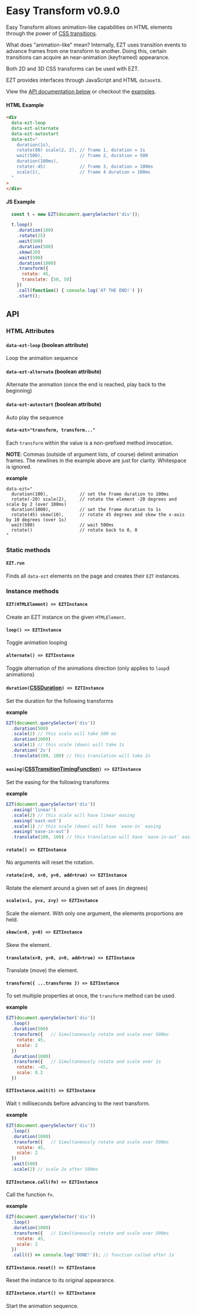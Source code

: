 # Easy Transform v0.9.0

Easy Transform allows animation-like capabilities on HTML elements
through the power of [CSS transitions](https://developer.mozilla.org/en-US/docs/Web/CSS/transition).

What does "animation-like" mean? Internally, EZT uses transition events to
advance frames from one transform to another. Doing this, certain transitions
can acquire an near-animation (keyframed) appearance.

Both 2D and 3D CSS transforms can be used with EZT.

EZT provides interfaces through JavaScript and HTML `dataset`s.

View the [API documentation below](#api) or checkout the [examples](examples/index.html).

#### HTML Example
```html
<div
  data-ezt-loop
  data-ezt-alternate
  data-ezt-autostart
  data-ezt="
    duration(1s),
    rotate(80) scale(2, 2), // frame 1, duration = 1s
    wait(500),              // frame 2, duration = 500
    duration(100ms),
    rotate(-45)             // frame 3, duration = 100ms
    scale(1),               // frame 4 duration = 100ms
  "
>
</div>
```

#### JS Example
```javascript
  const t = new EZT(document.querySelector('div'));

  t.loop()
    .duration(100)
    .rotate(25)
    .wait(500)
    .duration(500)
    .skew(20)
    .wait(500)
    .duration(1000)
    .transform({
      rotate: 45,
      translate: [50, 50]
    })
    .call(function() { console.log('AT THE END!') })
    .start();
```

## API

### HTML Attributes
#### `data-ezt-loop` (boolean attribute)
Loop the animation sequence

#### `data-ezt-alternate` (boolean attribute)
Alternate the animation (once the end is reached, play back to the beginning)

#### `data-ezt-autostart` (boolean attribute)
Auto play the sequence

#### `data-ezt="transform, transform..."`
Each `transform` within the value is a non-prefixed method invocation.

**NOTE**: Commas (outside of argument lists, of course) delimit animation frames.
The newlines in the example above are just for clarity. Whitespace is ignored.

**example**
```
data-ezt="
  duration(100),            // set the frame duration to 100ms
  rotate(-20) scale(2),     // rotate the element -20 degrees and scale by 2 (over 100ms)
  duration(1000),           // set the frame duration to 1s
  rotate(45) skew(10),      // rotate 45 degrees and skew the x-axis by 10 degrees (over 1s)
  wait(500)                 // wait 500ms
  rotate()                  // rotate back to 0, 0
"
```

### Static methods

#### `EZT.run`
Finds all `data-ezt` elements on the page and creates their `EZT` instances.

### Instance methods

#### `EZT(HTMLElement) => EZTInstance`
Create an EZT instance on the given `HTMLElement`.

#### `loop() => EZTInstance`
Toggle animation looping

#### `alternate() => EZTInstance`
Toggle alternation of the animations direction (only applies to `loop`d animations)

#### `duration(`[CSSDuration](https://developer.mozilla.org/en-US/docs/Web/CSS/transition-duration)`) => EZTInstance`
Set the duration for the following transforms

**example**
```javascript
EZT(document.querySelector('div'))
  .duration(500)
  .scale(2) // this scale will take 500 ms
  .duration(1000)
  .scale(1) // this scale (down) will take 1s
  .duration('2s')
  .translate(100, 100) // this translation will take 2s
```

#### `easing(`[CSSTransitionTimingFunction](https://developer.mozilla.org/en-US/docs/Web/CSS/transition-timing-function)`) => EZTInstance`
Set the easing for the following transforms

**example**
```javascript
EZT(document.querySelector('div'))
  .easing('linear')
  .scale(2) // this scale will have linear easing
  .easing('east-out')
  .scale(1) // this scale (down) will have `ease-in` easing
  .easing('ease-in-out')
  .translate(100, 100) // this translation will have `ease-in-out` easing
```

#### `rotate() => EZTInstance`
No arguments will reset the rotation.

#### `rotate(z=0, x=0, y=0, add=true) => EZTInstance`
Rotate the element around a given set of axes (in degrees)

#### `scale(x=1, y=x, z=y) => EZTInstance`
Scale the element. With only one argument, the elements proportions are held.

#### `skew(x=0, y=0) => EZTInstance`
Skew the element.

#### `translate(x=0, y=0, z=0, add=true) => EZTInstance`
Translate (move) the element.

#### `transform({ ...transforms }) => EZTInstance`
To set multiple properties at once, the `transform` method can be used.

**example**
```javascript
EZT(document.querySelector('div'))
  .loop()
  .duration(500)
  .transform({   // Simultaneously rotate and scale over 500ms
    rotate: 45,
    scale: 2
  })
  .duration(1000)
  .transform({   // Simultaneously rotate and scale over 1s
    rotate: -45,
    scale: 0.2
  })
```

#### `EZTInstance.wait(t) => EZTInstance`
Wait `t` milliseconds before advancing to the next transform.

**example**
```javascript
EZT(document.querySelector('div'))
  .loop()
  .duration(1000)
  .transform({   // Simultaneously rotate and scale over 500ms
    rotate: 45,
    scale: 2
  })
  .wait(500)
  .scale(2) // scale 2x after 500ms
```

#### `EZTInstance.call(fn) => EZTInstance`
Call the function `fn`.

**example**
```javascript
EZT(document.querySelector('div'))
  .loop()
  .duration(1000)
  .transform({   // Simultaneously rotate and scale over 500ms
    rotate: 45,
    scale: 2
  })
  .call(() => console.log('DONE!')); // function called after 1s
```

#### `EZTInstance.reset() => EZTInstance`
Reset the instance to its original appearance.

#### `EZTInstance.start() => EZTInstance`
Start the animation sequence.
